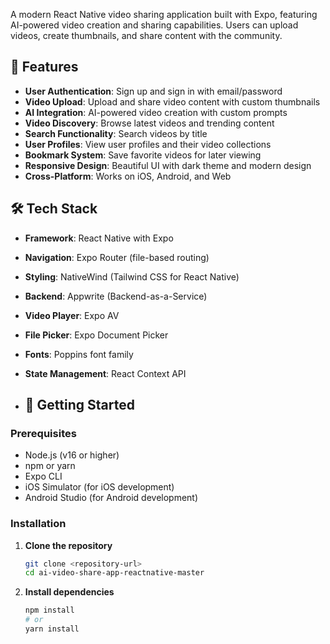 A modern React Native video sharing application built with Expo, featuring AI-powered video creation and sharing capabilities. Users can upload videos, create thumbnails, and share content with the community.

## 🚀 Features

- **User Authentication**: Sign up and sign in with email/password
- **Video Upload**: Upload and share video content with custom thumbnails
- **AI Integration**: AI-powered video creation with custom prompts
- **Video Discovery**: Browse latest videos and trending content
- **Search Functionality**: Search videos by title
- **User Profiles**: View user profiles and their video collections
- **Bookmark System**: Save favorite videos for later viewing
- **Responsive Design**: Beautiful UI with dark theme and modern design
- **Cross-Platform**: Works on iOS, Android, and Web

## 🛠️ Tech Stack

- **Framework**: React Native with Expo
- **Navigation**: Expo Router (file-based routing)
- **Styling**: NativeWind (Tailwind CSS for React Native)
- **Backend**: Appwrite (Backend-as-a-Service)
- **Video Player**: Expo AV
- **File Picker**: Expo Document Picker
- **Fonts**: Poppins font family
- **State Management**: React Context API

- ## 🚀 Getting Started

### Prerequisites

- Node.js (v16 or higher)
- npm or yarn
- Expo CLI
- iOS Simulator (for iOS development)
- Android Studio (for Android development)

### Installation

1. **Clone the repository**
   ```bash
   git clone <repository-url>
   cd ai-video-share-app-reactnative-master
   ```

2. **Install dependencies**
   ```bash
   npm install
   # or
   yarn install
   ```
